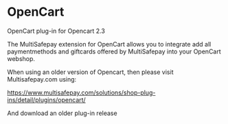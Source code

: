 # OpenCart
OpenCart plug-in for Opencart 2.3

The MultiSafepay extension for OpenCart allows you to integrate add all paymentmethods and giftcards offered by MultiSafepay into your OpenCart webshop.

When using an older version of Opencart, then please visit Multisafepay.com using:

https://www.multisafepay.com/solutions/shop-plug-ins/detail/plugins/opencart/

And download an older plug-in release